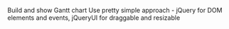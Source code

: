 Build and show Gantt chart
Use pretty simple approach - jQuery for DOM elements and events, jQueryUI for draggable and resizable
